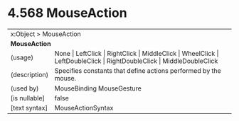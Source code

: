 <html dir="LTR" xmlns:mshelp="http://msdn.microsoft.com/mshelp" xmlns:ddue="http://ddue.schemas.microsoft.com/authoring/2003/5" xmlns:xlink="http://www.w3.org/1999/xlink" xmlns:tool="http://www.microsoft.com/tooltip">

<body>
 <input type="hidden" id="userDataCache" class="userDataStyle">
 <input type="hidden" id="hiddenScrollOffset">
 <img id="dropDownImage" style="display:none; height:0; width:0;" src="../local/drpdown.gif">
 <img id="dropDownHoverImage" style="display:none; height:0; width:0;" src="../local/drpdown_orange.gif">
 <img id="collapseImage" style="display:none; height:0; width:0;" src="../local/collapse.gif">
 <img id="expandImage" style="display:none; height:0; width:0;" src="../local/exp.gif">
 <img id="collapseAllImage" style="display:none; height:0; width:0;" src="../local/collall.gif">
 <img id="expandAllImage" style="display:none; height:0; width:0;" src="../local/expall.gif">
 <img id="copyImage" style="display:none; height:0; width:0;" src="../local/copycode.gif">
 <img id="copyHoverImage" style="display:none; height:0; width:0;" src="../local/copycodeHighlight.gif">
 <div id="header"><h1 class="heading">4.568 MouseAction</h1></div>

 <div id="mainSection">
 <div id="mainBody">
 <div id="allHistory" class="saveHistory" onsave="saveAll()" onload="loadAll()"></div>
 <p xmlns:wsd="http://wsdev.schemas.microsoft.com/authoring/2008/2" xmlns:msxsl="urn:schemas-microsoft-com:xslt" xmlns:script="urn:script" xmlns:build="urn:build">
 </p>
 <div id="sectionSection0" class="section" name="collapseableSection">
 <content xmlns="http://ddue.schemas.microsoft.com/authoring/2003/5" xmlns:wsd="http://wsdev.schemas.microsoft.com/authoring/2008/2" xmlns:msxsl="urn:schemas-microsoft-com:xslt" xmlns:script="urn:script" xmlns:build="urn:build">
 </content>
 </div>
 <div id="sectionSection1" class="section" name="collapseableSection">
 <content xmlns="http://ddue.schemas.microsoft.com/authoring/2003/5" xmlns:wsd="http://wsdev.schemas.microsoft.com/authoring/2008/2" xmlns:msxsl="urn:schemas-microsoft-com:xslt" xmlns:script="urn:script" xmlns:build="urn:build">
 <table class="ProtocolAuthoredTable" xmlns="">
 <tr><td colspan="2">
<mshelp:link keywords="86913f34-aa06-4c94-9f09-83936a822fd8" tabindex="0">x:Object</mshelp:link> &gt; <mshelp:link keywords="9c90b561-6333-4f24-ba66-7fb704b411d3" tabindex="0">MouseAction</mshelp:link> </td>
 </tr>
 <tr><td colspan="2">
 <b>
MouseAction </b>
 </td>
 </tr>
 <tr><td><div class="indent0">(usage)</div></td>
 <td><mshelp:link keywords="7dd50bf1-50cf-4a70-897b-bc8583e988fe" tabindex="0">None</mshelp:link> | <mshelp:link keywords="7dd50bf1-50cf-4a70-897b-bc8583e988fe" tabindex="0">LeftClick</mshelp:link> | <mshelp:link keywords="7dd50bf1-50cf-4a70-897b-bc8583e988fe" tabindex="0">RightClick</mshelp:link> | <mshelp:link keywords="7dd50bf1-50cf-4a70-897b-bc8583e988fe" tabindex="0">MiddleClick</mshelp:link> | <mshelp:link keywords="7dd50bf1-50cf-4a70-897b-bc8583e988fe" tabindex="0">WheelClick</mshelp:link> | <mshelp:link keywords="7dd50bf1-50cf-4a70-897b-bc8583e988fe" tabindex="0">LeftDoubleClick</mshelp:link> | <mshelp:link keywords="7dd50bf1-50cf-4a70-897b-bc8583e988fe" tabindex="0">RightDoubleClick</mshelp:link> | <mshelp:link keywords="7dd50bf1-50cf-4a70-897b-bc8583e988fe" tabindex="0">MiddleDoubleClick</mshelp:link> </td>
 </tr>
 <tr><td><div class="indent0">(description)</div></td>
 <td>Specifies constants that define actions performed by the mouse. </td>
 </tr>
 <tr><td><div class="indent0">(used by)</div></td>
 <td><mshelp:link keywords="4ed6394c-c539-4af2-b68e-f3a0ade60b85" tabindex="0">MouseBinding</mshelp:link> <mshelp:link keywords="a4477686-6805-4faf-aac9-d3747b11f983" tabindex="0">MouseGesture</mshelp:link> </td>
 </tr>
 <tr><td><div class="indent0">[is nullable]</div></td>
 <td>false </td>
 </tr>
 <tr><td><div class="indent0">[text syntax]</div></td>
 <td><mshelp:link keywords="7dd50bf1-50cf-4a70-897b-bc8583e988fe" tabindex="0">MouseActionSyntax</mshelp:link> </td>
 </tr>
</table>
 </content>
 </div>
 <!--[if gte IE 5]>
 <tool:tip element="languageFilterToolTip" avoidmouse="false"/>
 <![endif]-->
 </div>
 <a name="feedback"></a><span></span>
 </div>
</body></html>
